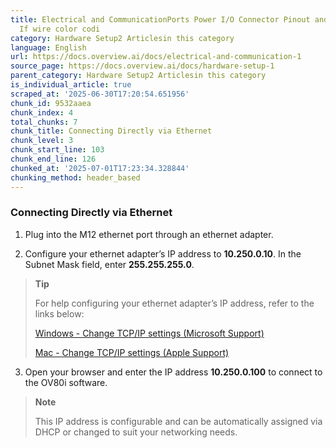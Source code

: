 ```yaml
---
title: Electrical and CommunicationPorts Power I/O Connector Pinout and Wiring Important
  If wire color codi
category: Hardware Setup2 Articlesin this category
language: English
url: https://docs.overview.ai/docs/electrical-and-communication-1
source_page: https://docs.overview.ai/docs/hardware-setup-1
parent_category: Hardware Setup2 Articlesin this category
is_individual_article: true
scraped_at: '2025-06-30T17:20:54.651956'
chunk_id: 9532aaea
chunk_index: 4
total_chunks: 7
chunk_title: Connecting Directly via Ethernet
chunk_level: 3
chunk_start_line: 103
chunk_end_line: 126
chunked_at: '2025-07-01T17:23:34.328844'
chunking_method: header_based
---
```


### Connecting Directly via Ethernet

  1. Plug into the M12 ethernet port through an ethernet adapter.

  2. Configure your ethernet adapter’s IP address to **10.250.0.10**. In the Subnet Mask field, enter **255.255.255.0**.

> **Tip**
> 
> For help configuring your ethernet adapter’s IP address, refer to the links below:
> 
> [Windows - Change TCP/IP settings \(Microsoft Support\)](https://support.microsoft.com/en-us/windows/change-tcp-ip-settings-bd0a07af-15f5-cd6a-363f-ca2b6f391ace)
> 
> [Mac - Change TCP/IP settings \(Apple Support\)](https://support.apple.com/guide/mac-help/change-tcpip-settings-on-mac-mh14129/mac)

  3. Open your browser and enter the IP address **10.250.0.100** to connect to the OV80i software.

> **Note**
> 
> This IP address is configurable and can be automatically assigned via DHCP or changed to suit your networking needs.



